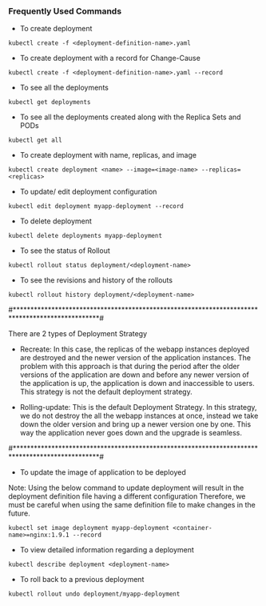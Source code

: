 ### Frequently Used Commands


- To create deployment

```
kubectl create -f <deployment-definition-name>.yaml
```

- To create deployment with a record for Change-Cause

```
kubectl create -f <deployment-definition-name>.yaml --record
```

- To see all the deployments

```
kubectl get deployments
```

- To see all the deployments created along with the Replica Sets and PODs

```
kubectl get all
```

- To create deployment with name, replicas, and image

```
kubectl create deployment <name> --image=<image-name> --replicas=<replicas>
```

- To update/ edit deployment configuration

```
kubectl edit deployment myapp-deployment --record 
```

- To delete deployment

```
kubectl delete deployments myapp-deployment
```

- To see the status of Rollout 

```
kubectl rollout status deployment/<deployment-name>
```

- To see the revisions and history of the rollouts

```
kubectl rollout history deployment/<deployment-name>
```

#************************************************************************************************#

There are 2 types of Deployment Strategy
- Recreate: In this case, the replicas of the webapp instances deployed are destroyed and the newer version of the application instances. 
            The problem with this approach is that during the period after the older versions of the application are down and before any newer version of the application is up, the application is down and inaccessible to users.
            This strategy is not the default deployment strategy. 


- Rolling-update: This is the default Deployment Strategy.
            In this strategy, we do not destroy the all the webapp instances at once, instead we take down the older version and bring up a newer version one by one.
            This way the application never goes down and the upgrade is seamless.

  
#************************************************************************************************#

- To update the image of application to be deployed

Note: Using the below command to update deployment will result in the deployment definition file having a different configuration
      Therefore, we must be careful when using the same definition file to make changes in the future.
```
kubectl set image deployment myapp-deployment <container-name>=nginx:1.9.1 --record 
```

- To view detailed information regarding a deployment

```
kubectl describe deployment <deployment-name>
```

- To roll back to a previous deployment

```
kubectl rollout undo deployment/myapp-deployment
```